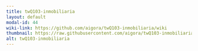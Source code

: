 ```yaml
---
title: twQ103-inmobiliaria
layout: default
modal-id: 44
wiki-link: https://github.com/aigora/twQ103-inmobiliaria/wiki
thumbnail: https://raw.githubusercontent.com/aigora/twQ103-inmobiliaria/master/logo.png
alt: twQ103-inmobiliaria
---
```

